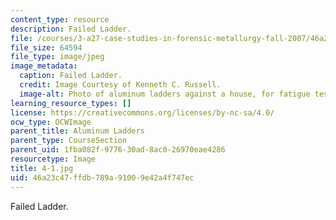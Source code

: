 ```yaml
---
content_type: resource
description: Failed Ladder.
file: /courses/3-a27-case-studies-in-forensic-metallurgy-fall-2007/46a23c47ffdb789a91009e42a4f747ec_4-1.jpg
file_size: 64594
file_type: image/jpeg
image_metadata:
  caption: Failed Ladder.
  credit: Image Courtesy of Kenneth C. Russell.
  image-alt: Photo of aluminum ladders against a house, for fatigue testing.
learning_resource_types: []
license: https://creativecommons.org/licenses/by-nc-sa/4.0/
ocw_type: OCWImage
parent_title: Aluminum Ladders
parent_type: CourseSection
parent_uid: 1fba082f-9776-30ad-8ac0-26970eae4286
resourcetype: Image
title: 4-1.jpg
uid: 46a23c47-ffdb-789a-9100-9e42a4f747ec
---
```

Failed Ladder.